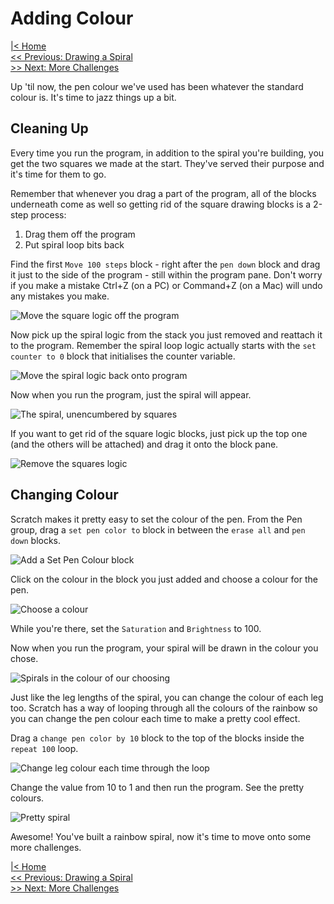 # Adding Colour

[|< Home](../README.md)  
[<< Previous: Drawing a Spiral](./spirals4.md)  
[>> Next: More Challenges](./spirals6.md)

Up 'til now, the pen colour we've used has been whatever the standard colour is. It's time to jazz things up a bit.

## Cleaning Up

Every time you run the program, in addition to the spiral you're building, you get the two squares we made at the start. They've served their purpose and it's time for them to go.

Remember that whenever you drag a part of the program, all of the blocks underneath come as well so getting rid of the square drawing blocks is a 2-step process:

1. Drag them off the program
1. Put spiral loop bits back

Find the first `Move 100 steps` block - right after the `pen down` block and drag it just to the side of the program - still within the program pane. Don't worry if you make a mistake Ctrl+Z (on a PC) or Command+Z (on a Mac) will undo any mistakes you make.

![Move the square logic off the program](./images/clean-up-1.png)

Now pick up the spiral logic from the stack you just removed and reattach it to the program. Remember the spiral loop logic actually starts with the `set counter to 0` block that initialises the counter variable.

![Move the spiral logic back onto program](./images/clean-up-2.png)

Now when you run the program, just the spiral will appear.

![The spiral, unencumbered by squares](./images/clean-up-3.png)

If you want to get rid of the square logic blocks, just pick up the top one (and the others will be attached) and drag it onto the block pane.

![Remove the squares logic](./images/clean-up-4.png)

## Changing Colour

Scratch makes it pretty easy to set the colour of the pen. From the Pen group, drag a `set pen color to` block in between the `erase all` and `pen down` blocks.

![Add a Set Pen Colour block](./images/set-colour-1.png)

Click on the colour in the block you just added and choose a colour for the pen.

![Choose a colour](./images/set-colour-2.png)

While you're there, set the `Saturation` and `Brightness` to 100.

Now when you run the program, your spiral will be drawn in the colour you chose.

![Spirals in the colour of our choosing](./images/set-colour-3.png)

Just like the leg lengths of the spiral, you can change the colour of each leg too. Scratch has a way of looping through all the colours of the rainbow so you can change the pen colour each time to make a pretty cool effect.

Drag a `change pen color by 10` block to the top of the blocks inside the `repeat 100` loop.

![Change leg colour each time through the loop](./images/set-colour-4.png)

Change the value from 10 to 1 and then run the program. See the pretty colours.

![Pretty spiral](./images/set-colour-5.png)

Awesome! You've built a rainbow spiral, now it's time to move onto some more challenges.

[|< Home](../README.md)  
[<< Previous: Drawing a Spiral](./spirals4.md)  
[>> Next: More Challenges](./spirals6.md)
